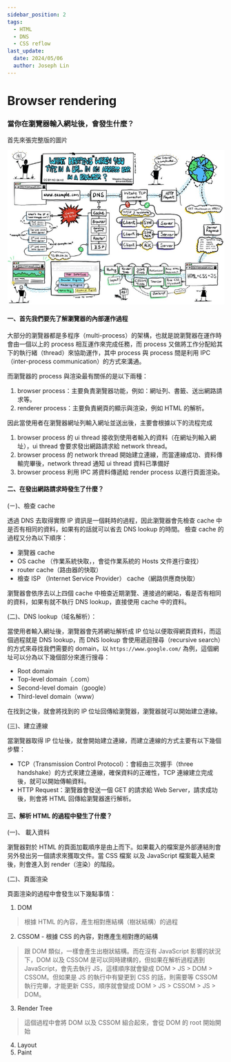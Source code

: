 ```yaml
---
sidebar_position: 2
tags:
  - HTML
  - DNS
  - CSS reflow
last_update:
  date: 2024/05/06
  author: Joseph Lin
---
```


# Browser rendering

### 當你在瀏覽器輸入網址後，會發生什麼？

首先來張完整版的圖片

![瀏覽器渲染流程圖](./images/image-1.png)

#### 一、首先我們要先了解瀏覽器的內部運作過程

大部分的瀏覽器都是多程序（multi-process）的架構，也就是說瀏覽器在運作時會由一個以上的 process 相互運作來完成任務，而 process 又做將工作分配給其下的執行緒（thread）來協助運作，其中 process 與 process 間是利用 IPC（inter-process communication）的方式來溝通。

而瀏覽器的 process 與渲染最有關係的是以下兩種：

1. browser process：主要負責瀏覽器功能，例如：網址列、書籤、送出網路請求等。
2. renderer process：主要負責網頁的顯示與渲染，例如 HTML 的解析。

因此當使用者在瀏覽器網址列輸入網址並送出後，主要會根據以下的流程完成

1. browser process 的 ui thread 接收到使用者輸入的資料（在網址列輸入網址），ui thread 會要求發出網路請求給 network thread。
2. browser process 的 network thread 開始建立連線，而當連線成功、資料傳輸完畢後，network thread 通知 ui thread 資料已準備好
3. browser process 利用 IPC 將資料傳遞給 render process 以進行頁面渲染。

#### 二、在發出網路請求時發生了什麼？

(ㄧ)、檢查 cache

透過 DNS 去取得實際 IP 資訊是一個耗時的過程，因此瀏覽器會先檢查 cache 中是否有相同的資料，如果有的話就可以省去 DNS lookup 的時間。
檢查 cache 的過程又分為以下順序：

- 瀏覽器 cache
- OS cache （作業系統快取，，會從作業系統的 Hosts 文件進行查找）
- router cache（路由器的快取）
- 檢查 ISP （Internet Service Provider） cache（網路供應商快取）

瀏覽器會依序去以上四個 cache 中檢查近期瀏覽、連接過的網站，看是否有相同的資料，如果有就不執行 DNS lookup，直接使用 cache 中的資料。

(二)、DNS lookup（域名解析）：

當使用者輸入網址後，瀏覽器會先將網址解析成 IP 位址以便取得網頁資料，而這個過程就是 DNS lookup，而 DNS lookup 會使用遞迴搜尋（recursive search）的方式來尋找我們需要的 domain，以  `https://www.google.com/` 為例，這個網址可以分為以下幾個部分來進行搜尋：

- Root domain 
- Top-level domain（.com）
- Second-level domain（google）
- Third-level domain（www）

在找到之後，就會將找到的 IP 位址回傳給瀏覽器，瀏覽器就可以開始建立連線。

(三)、建立連線

當瀏覽器取得 IP 位址後，就會開始建立連線，而建立連線的方式主要有以下幾個步驟：

- TCP（Transmission Control Protocol）：會經由三次握手（three handshake）的方式來建立連線，確保資料的正確性，TCP 連線建立完成後，就可以開始傳輸資料。
- HTTP Request：瀏覽器會發送一個 GET 的請求給 Web Server，請求成功後，則會將 HTML 回傳給瀏覽器進行解析。

#### 三、解析 HTML 的過程中發生了什麼？

(一)、 載入資料

瀏覽器對於 HTML 的頁面加載順序是由上而下。如果載入的檔案是外部連結則會另外發出另一個請求來獲取文件。當 CSS 檔案 以及 JavaScript 檔案載入結束後，則會進入到 render（渲染）的階段。

(二)、頁面渲染

頁面渲染的過程中會發生以下幾點事情：

1. DOM
> 根據 HTML 的內容，產生相對應結構（樹狀結構）的過程
2. CSSOM - 根據 CSS 的內容，對應產生相對應的結構
> 跟 DOM 類似，一樣會產生出樹狀結構。而在沒有 JavaScript 影響的狀況下，DOM 以及 CSSOM 是可以同時建構的，但如果在解析過程遇到 JavaScript，會先去執行 JS，這樣順序就會變成 DOM > JS > DOM > CSSOM。但如果是 JS 的執行中有變更到 CSS 的話，則需要等 CSSOM 執行完畢，才能更新 CSS，順序就會變成 DOM > JS > CSSOM > JS > DOM。
3. Render Tree
> 這個過程中會將 DOM 以及 CSSOM 組合起來，會從 DOM 的 root 開始開始
4. Layout
5. Paint

